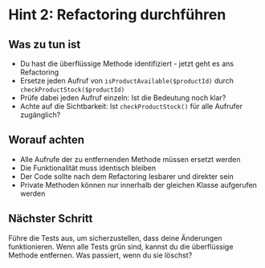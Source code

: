 # Hint 2: Refactoring durchführen

## Was zu tun ist
- Du hast die überflüssige Methode identifiziert - jetzt geht es ans Refactoring
- Ersetze jeden Aufruf von `isProductAvailable($productId)` durch `checkProductStock($productId)`
- Prüfe dabei jeden Aufruf einzeln: Ist die Bedeutung noch klar?
- Achte auf die Sichtbarkeit: Ist `checkProductStock()` für alle Aufrufer zugänglich?

## Worauf achten
- Alle Aufrufe der zu entfernenden Methode müssen ersetzt werden
- Die Funktionalität muss identisch bleiben
- Der Code sollte nach dem Refactoring lesbarer und direkter sein
- Private Methoden können nur innerhalb der gleichen Klasse aufgerufen werden

## Nächster Schritt
Führe die Tests aus, um sicherzustellen, dass deine Änderungen funktionieren. Wenn alle Tests grün sind, kannst du die überflüssige Methode entfernen. Was passiert, wenn du sie löschst?